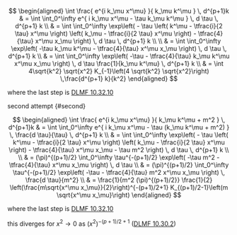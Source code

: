 
$$
  \begin{aligned}
    \int
    \frac{
      e^{i k_\mu x^\mu}
    }{
      k_\mu k^\mu
    }
    \, d^{p+1}k
    & =
    \int
    \int_0^\infty
      e^{
         i k_\mu x^\mu 
         -
         \tau 
         k_\mu k^\mu
      }
    \, d \tau
    \, d^{p+1} k
    \\
    & =
    \int 
    \int_0^\infty
      \exp\left(
         -
         \tau
         \left(
            k^\mu - \tfrac{i}{2 \tau} x^\mu
         \right)
         \left(
            k_\mu - \tfrac{i}{2 \tau} x^\mu
         \right)
         -
         \tfrac{4}{\tau} x^\mu x_\mu
      \right)
      \, d \tau
      \, d^{p+1} k
     \\
    \\
    & =
    \int 
    \int_0^\infty
      \exp\left(
         -\tau
         k_\mu k^\mu
         -
         \tfrac{4}{\tau} x^\mu x_\mu
      \right)
      \, d \tau
      \, d^{p+1} k
    \\
    & =
    \int 
    \int_0^\infty
      \exp\left(
         -\tau
         -
         \tfrac{4}{\tau} k_\mu k^\mu x^\mu x_\mu
      \right)
      \, d \tau
         \frac{1}{k_\mu k^\mu}
      \, d^{p+1} k
    \\
    & =
    \int 4\sqrt{k^2} \sqrt{x^2} K_{-1}\left(4 \sqrt{k^2} \sqrt{x^2}\right)
    \,\frac{d^{p+1} k}{k^2}
  \end{aligned}
$$

where the last step is [DLMF 10.32.10](http://dlmf.nist.gov/10.32#E10)

second attempt
 {#second}

$$
  \begin{aligned}
    \int
    \frac{
      e^{i k_\mu x^\mu}
    }{
      k_\mu k^\mu + m^2
    }
    \, d^{p+1}k
    & =
    \int
    \int_0^\infty
      e^{
         i k_\mu x^\mu
         -
         \tau
         (k_\mu k^\mu + m^2)
      }
    \, \frac{d \tau}{\tau}
    \, d^{p+1} k
    \\
    & =
    \int
    \int_0^\infty
      \exp\left(
         -
         \tau
         \left(
            k^\mu - \tfrac{i}{2 \tau} x^\mu
         \right)
         \left(
            k_\mu - \tfrac{i}{2 \tau} x^\mu
         \right)
         -
         \tfrac{4}{\tau} x^\mu x_\mu - \tau m^2
      \right)
      \, d \tau
      \, d^{p+1} k
     \\
    \\
    & =
    (\pi)^{(p+1)/2}
    \int_0^\infty
      \tau^{-(p+1)/2}
      \exp\left(
         -\tau m^2
         -
         \tfrac{4}{\tau} x^\mu x_\mu
      \right)
      \, d \tau
    \\
    & =
    (\pi)^{(p+1)/2}
    \int_0^\infty
      \tau^{-(p+1)/2}
      \exp\left(
         -\tau
         -
         \tfrac{4}{\tau} m^2 x^\mu x_\mu
      \right)
      \, \frac{d \tau}{m^2}
    \\
    & =
    \frac{1}{m^2 (\pi)^{(p+1)/2}}
    \frac{1}{2} \left(\frac{m\sqrt{x^\mu x_\mu}}{2}\right)^{-(p+1)/2+1}
    K_{(p+1)/2-1}\left(m \sqrt{x^\mu x_\mu}\right)
  \end{aligned}
$$


where the last step is [DLMF 10.32.10](http://dlmf.nist.gov/10.32#E10)


this diverges for $x^2 \to 0$ as $(x^2)^{-(p+1)/2 + 1}$ ([DLMF 10.30.2](http://dlmf.nist.gov/10.30#E2))